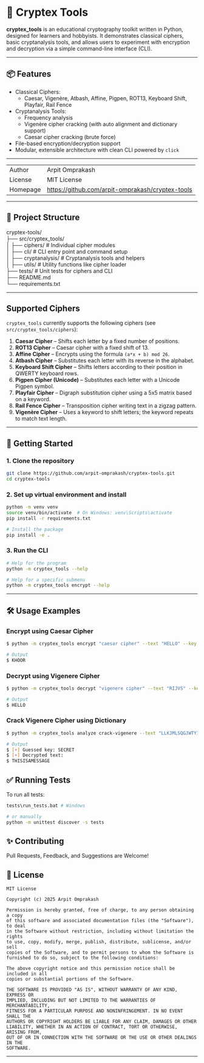 # 🔐 Cryptex Tools

**cryptex_tools** is an educational cryptography toolkit written in Python, designed for learners and hobbyists. It demonstrates classical ciphers, basic cryptanalysis tools, and allows users to experiment with encryption and decryption via a simple command-line interface (CLI).

---

## 📦 Features

- Classical Ciphers:
  - Caesar, Vigenère, Atbash, Affine, Pigpen, ROT13, Keyboard Shift, Playfair, Rail Fence
- Cryptanalysis Tools:
  - Frequency analysis
  - Vigenère cipher cracking (with auto alignment and dictionary support)
  - Caesar cipher cracking (brute force)
- File-based encryption/decryption support
- Modular, extensible architecture with clean CLI powered by `click`

---

|||
|-|-|
|Author   | Arpit Omprakash             |
|License  | MIT License                 |
|Homepage | https://github.com/arpit-omprakash/cryptex-tools |

---

## 📁 Project Structure

cryptex-tools/  
├── src/cryptex_tools/  
│ ├── ciphers/ # Individual cipher modules  
│ ├── cli/ # CLI entry point and command setup  
│ ├── cryptanalysis/ # Cryptanalysis tools and helpers  
│ ├── utils/ # Utility functions like cipher loader  
├── tests/ # Unit tests for ciphers and CLI  
├── README.md  
└── requirements.txt  

---

## Supported Ciphers

`cryptex_tools` currently supports the following ciphers (see `src/cryptex_tools/ciphers`):

1. **Caesar Cipher** – Shifts each letter by a fixed number of positions.
2. **ROT13 Cipher** – Caesar cipher with a fixed shift of 13.
3. **Affine Cipher** – Encrypts using the formula `(a*x + b) mod 26`.
4. **Atbash Cipher** – Substitutes each letter with its reverse in the alphabet.
5. **Keyboard Shift Cipher** – Shifts letters according to their position in QWERTY keyboard rows.
6. **Pigpen Cipher (Unicode)** – Substitutes each letter with a Unicode Pigpen symbol.
7. **Playfair Cipher** – Digraph substitution cipher using a 5x5 matrix based on a keyword.
8. **Rail Fence Cipher** – Transposition cipher writing text in a zigzag pattern.
9. **Vigenère Cipher** – Uses a keyword to shift letters; the keyword repeats to match text length.

---


## 🚀 Getting Started

### 1. Clone the repository

```bash
git clone https://github.com/arpit-omprakash/cryptex-tools.git
cd cryptex-tools
```

### 2. Set up virtual environment and install

```bash
python -m venv venv
source venv/bin/activate  # On Windows: venv\Scripts\activate
pip install -r requirements.txt

# Install the package
pip install -e .
```

### 3. Run the CLI

```bash
# Help for the program
python -m cryptex_tools --help

# Help for a specific submenu
python -m cryptex_tools encrypt --help 
```

---

## 🛠 Usage Examples 

### Encrypt using Caesar Cipher

```bash
$ python -m cryptex_tools encrypt "caesar cipher" --text "HELLO" --key 3

# Output
$ KHOOR
```

### Decrypt using Vigenere Cipher

```bash
$ python -m cryptex_tools decrypt "vigenere cipher" --text "RIJVS" --key "KEY"

# Output
$ HELLO
```

### Crack Vigenere Cipher using Dictionary

```bash
$ python -m cryptex_tools analyze crack-vigenere --text "LLKJMLSQGJWTYI"

# Output
$ [+] Guessed key: SECRET
$ [+] Decrypted text:
$ THISISAMESSAGE
```

## ✅ Running Tests

To run all tests:

```bash
tests\run_tests.bat # Windows

# or manually
python -m unittest discover -s tests
```

## ✨ Contributing

Pull Requests, Feedback, and Suggestions are Welcome!

## 📜 License

```
MIT License

Copyright (c) 2025 Arpit Omprakash

Permission is hereby granted, free of charge, to any person obtaining a copy
of this software and associated documentation files (the "Software"), to deal
in the Software without restriction, including without limitation the rights
to use, copy, modify, merge, publish, distribute, sublicense, and/or sell
copies of the Software, and to permit persons to whom the Software is
furnished to do so, subject to the following conditions:

The above copyright notice and this permission notice shall be included in all
copies or substantial portions of the Software.

THE SOFTWARE IS PROVIDED "AS IS", WITHOUT WARRANTY OF ANY KIND, EXPRESS OR
IMPLIED, INCLUDING BUT NOT LIMITED TO THE WARRANTIES OF MERCHANTABILITY,
FITNESS FOR A PARTICULAR PURPOSE AND NONINFRINGEMENT. IN NO EVENT SHALL THE
AUTHORS OR COPYRIGHT HOLDERS BE LIABLE FOR ANY CLAIM, DAMAGES OR OTHER
LIABILITY, WHETHER IN AN ACTION OF CONTRACT, TORT OR OTHERWISE, ARISING FROM,
OUT OF OR IN CONNECTION WITH THE SOFTWARE OR THE USE OR OTHER DEALINGS IN THE
SOFTWARE.
```

---